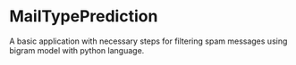 # MailTypePrediction
A basic application with necessary steps for filtering spam messages using bigram model with python language. 
